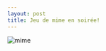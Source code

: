 ```yaml
---
layout: post
title: Jeu de mime en soirée!
---
```


![mime](https://gitlab.com/tomderudderetna/tomteeck/raw/master/mime/render/render2.png)
